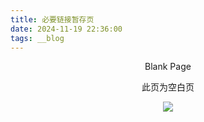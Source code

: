 ```yaml
---
title: 必要链接暂存页
date: 2024-11-19 22:36:00
tags: __blog
---
```


<center>
Blank Page

此页为空白页

[![](/img/avatar.jpg)](../about/)
</center>
